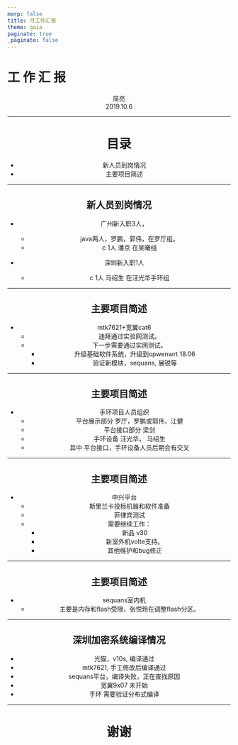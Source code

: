 ```yaml
---
marp: false
title: 月工作汇报
theme: gaia
paginate: true
_paginate: false
---
```



# <!-- fit --> 工  作  汇  报

<center>简亮</>
<center>2019.10.6</>

---

# 目录


- 新人员到岗情况
- 主要项目简述

---

## 新人员到岗情况

- 广州新入职3人，
  - java两人，罗鹏，郭伟，在罗厅组。
  - c 1人 潘京 在吴曦组

- 深圳新入职1人
  - c 1人 马绍生 在汪光华手环组
---

## 主要项目简述

- mtk7621+宽翼cat6
  - 迪拜通过实验网测试。
  - 下一步需要通过实网测试。
    - 升级基础软件系统，升级到opwenwrt 18.06
    - 验证新模块，sequans, 展锐等
  
---

## 主要项目简述

- 手环项目人员组织
  - 平台展示部分 罗厅，罗鹏或郭伟，江健
  - 平台接口部分 梁剑 
  - 手环设备 汪光华， 马绍生
  - 其中 平台接口，手环设备人员后期会有交叉

---

## 主要项目简述

- 中兴平台
  - 斯里兰卡投标机器和软件准备
  - 菲律宾测试
  - 需要继续工作：
    - 新品 v30
    - 新室外机volte支持。
    - 其他维护和bug修正

---
## 主要项目简述

- sequans室内机
  - 主要是内存和flash受限，张悦玲在调整flash分区。

---
## 深圳加密系统编译情况
  - 光猫，v10s, 编译通过
  - mtk7621, 手工修改后编译通过 
  - sequans平台，编译失败，正在查找原因
  - 宽翼9x07 未开始
  - 手环 需要验证分布式编译
---

# <!-- fit --> 谢谢